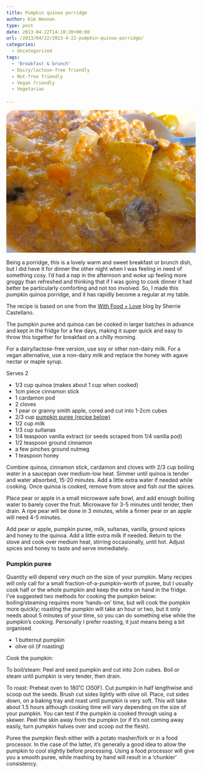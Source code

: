 ```yaml
---
title: Pumpkin quinoa porridge
author: Kim Heenan
type: post
date: 2013-04-22T14:10:20+00:00
url: /2013/04/22/2013-4-22-pumpkin-quinoa-porridge/
categories:
  - Uncategorized
tags:
  - 'Breakfast & brunch'
  - Dairy/lactose-free friendly
  - Nut-free friendly
  - Vegan friendly
  - Vegetarian

---
```


![](pumpkin-quinoa-porridge.jpg)

Being a porridge, this is a lovely warm and sweet breakfast or brunch dish, but I did have it for dinner the other night when I was feeling in need of something cosy. I’d had a nap in the afternoon and woke up feeling more groggy than refreshed and thinking that if I was going to cook dinner it had better be particularly comforting and not too involved. So, I made this pumpkin quinoa porridge, and it has rapidly become a regular at my table.

<!--more-->

The recipe is based on one from the [With Food + Love][with-food-love] blog by Sherrie Castellano. 

The pumpkin puree and quinoa can be cooked in larger batches in advance and kept in the fridge for a few days, making it super quick and easy to throw this together for breakfast on a chilly morning.

For a dairy/lactose-free version, use soy or other non-dairy milk. For a vegan alternative, use a non-dairy milk and replace the honey with agave nectar or maple syrup.

Serves 2

  * 1/3 cup quinoa (makes about 1 cup when cooked)
  * 1cm piece cinnamon stick
  * 1 cardamon pod
  * 2 cloves
  * 1 pear or granny smith apple, cored and cut into 1-2cm cubes
  * 2/3 cup [pumpkin puree (recipe below)](#pumpkinpuree)
  * 1/2 cup milk
  * 1/3 cup sultanas
  * 1/4 teaspoon vanilla extract (or seeds scraped from 1/4 vanilla pod)
  * 1/2 teaspoon ground cinnamon
  * a few pinches ground nutmeg
  * 1 teaspoon honey

Combine quinoa, cinnamon stick, cardamon and cloves with 2/3 cup boiling water in a saucepan over medium-low heat. Simmer until quinoa is tender and water absorbed, 15-20 minutes. Add a little extra water if needed while cooking. Once quinoa is cooked, remove from stove and fish out the spices.

Place pear or apple in a small microwave safe bowl, and add enough boiling water to barely cover the fruit. Microwave for 3-5 minutes until tender, then drain. A ripe pear will be done in 3 minutes, while a firmer pear or an apple will need 4-5 minutes.

Add pear or apple, pumpkin puree, milk, sultanas, vanilla, ground spices and honey to the quinoa. Add a little extra milk if needed. Return to the stove and cook over medium heat, stirring occasionally, until hot. Adjust spices and honey to taste and serve immediately.

### <a name="pumpkinpuree"></a> Pumpkin puree

Quantity will depend very much on the size of your pumpkin. Many recipes will only call for a small fraction-of-a-pumpkin-worth of puree, but I usually cook half or the whole pumpkin and keep the extra on hand in the fridge. I’ve suggested two methods for cooking the pumpkin below: boiling/steaming requires more ‘hands-on’ time, but will cook the pumpkin more quickly; roasting the pumpkin will take an hour or two, but it only needs about 5 minutes of your time, so you can do something else while the pumpkin’s cooking. Personally I prefer roasting, it just means being a bit organised.

  * 1 butternut pumpkin
  * olive oil (if roasting)

Cook the pumpkin:

To boil/steam: Peel and seed pumpkin and cut into 2cm cubes. Boil or steam until pumpkin is very tender, then drain.

To roast: Preheat oven to 180˚C (350F). Cut pumpkin in half lengthwise and scoop out the seeds. Brush cut sides lightly with olive oil. Place, cut sides down, on a baking tray and roast until pumpkin is very soft. This will take about 1.5 hours although cooking time will vary depending on the size of your pumpkin. You can test if the pumpkin is cooked through using a skewer. Peel the skin away from the pumpkin (or if it’s not coming away easily, turn pumpkin halves over and scoop out the flesh).

Puree the pumpkin flesh either with a potato masher/fork or in a food processor. In the case of the latter, it’s generally a good idea to allow the pumpkin to cool slightly before processing. Using a food processor will give you a smooth puree, while mashing by hand will result in a ‘chunkier’ consistency.

 [with-food-love]: http://withfoodandlove.com/breakfast-brunch/first-of-fall/